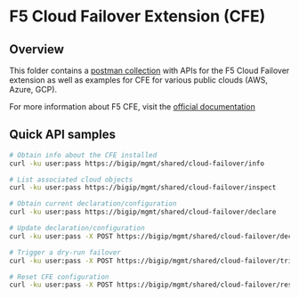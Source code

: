 # F5 Cloud Failover Extension (CFE)

## Overview

This folder contains a [postman collection](postmanCollection.json) with APIs for the F5 Cloud Failover extension as well as examples for CFE for various public clouds (AWS, Azure, GCP).

For more information about F5 CFE, visit the [official documentation](https://clouddocs.f5.com/products/extensions/f5-cloud-failover/latest/#)  

## Quick API samples

```bash
# Obtain info about the CFE installed
curl -ku user:pass https://bigip/mgmt/shared/cloud-failover/info
```

```bash
# List associated cloud objects
curl -ku user:pass https://bigip/mgmt/shared/cloud-failover/inspect
```

```bash
# Obtain current declaration/configuration
curl -ku user:pass https://bigip/mgmt/shared/cloud-failover/declare
```

```bash
# Update declaration/configuration 
curl -ku user:pass -X POST https://bigip/mgmt/shared/cloud-failover/declare -d @cfe.json
```


```bash
# Trigger a dry-run failover
curl -ku user:pass -X POST https://bigip/mgmt/shared/cloud-failover/trigger -d '{"action":"dry-run"}' 
```

```bash
# Reset CFE configuration
curl -ku user:pass -X POST https://bigip/mgmt/shared/cloud-failover/reset -d '{"resetStateFile": true}' 
```
